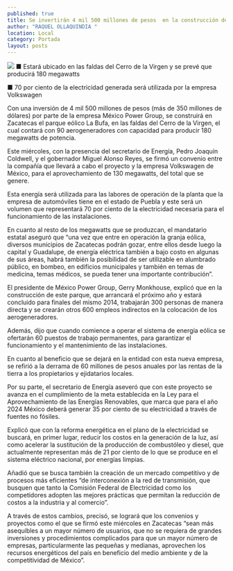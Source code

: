 ```yaml
---
published: true
title: Se invertirán 4 mil 500 millones de pesos  en la construcción del parque eólico La Bufa
author: "RAQUEL OLLAQUINDIA "
location: Local
category: Portada
layout: posts
---
```


![](http://i.imgur.com/3WJ19Wzm.jpg)
■ Estará ubicado en las faldas del Cerro de la Virgen y se prevé que producirá 180 megawatts

■ 70 por ciento de la electricidad generada será utilizada por la empresa Volkswagen

Con una inversión de 4 mil 500 millones de pesos (más de 350 millones de dólares) por parte de la empresa México Power Group, se construirá en Zacatecas el parque eólico La Bufa, en las faldas del Cerro de la Virgen, el cual contará con 90 aerogeneradores con capacidad para producir 180 megawatts de potencia. 

Este miércoles, con la presencia del secretario de Energía, Pedro Joaquín Coldwell, y el gobernador Miguel Alonso Reyes, se firmó un convenio entre la compañía que llevará a cabo el proyecto y la empresa Volkswagen de México, para el aprovechamiento de 130 megawatts, del total que se genere.

Esta energía será utilizada para las labores de operación de la planta que la empresa de automóviles tiene en el estado de Puebla y este será un volumen que representará 70 por ciento de la electricidad necesaria para el funcionamiento de las instalaciones.

En cuanto al resto de los megawatts que se produzcan, el mandatario estatal aseguró que “una vez que entre en operación la granja eólica, diversos municipios de Zacatecas podrán gozar, entre ellos desde luego la capital y Guadalupe, de energía eléctrica también a bajo costo en algunas de sus áreas, habrá también la posibilidad de ser utilizable en alumbrado público, en bombeo, en edificios municipales y también en temas de medicina, temas médicos, se pueda tener una importante contribución”.

El presidente de México Power Group, Gerry Monkhouse, explicó que en la construcción de este parque, que arrancará el próximo año y estará concluido para finales del mismo 2014, trabajarán 300 personas de manera directa y se crearán otros 600 empleos indirectos en la colocación de los aerogeneradores.

Además, dijo que cuando comience a operar el sistema de energía eólica se ofertarán 60 puestos de trabajo permanentes, para garantizar el funcionamiento y el mantenimiento de las instalaciones.

En cuanto al beneficio que se dejará en la entidad con esta nueva empresa, se refirió a la derrama de 60 millones de pesos anuales por las rentas de la tierra a los propietarios y ejidatarios locales. 

Por su parte, el secretario de Energía aseveró que con este proyecto se avanza en el cumplimiento de la meta establecida en la Ley para el Aprovechamiento de las Energías Renovables, que marca que para el año 2024 México deberá generar 35 por ciento de su electricidad a través de fuentes no fósiles.

Explicó que con la reforma energética en el plano de la electricidad se buscará, en primer lugar, reducir los costos en la generación de la luz, así como acelerar la sustitución de la producción de combustóleo y diesel, que actualmente representan más de 21 por ciento de lo que se produce en el sistema eléctrico nacional, por energías limpias.

Añadió que se busca también la creación de un mercado competitivo y de procesos más eficientes “de interconexión a la red de transmisión, que busquen que tanto la Comisión Federal de Electricidad como los competidores adopten las mejores prácticas que permitan la reducción de costos a la industria y al comercio”.

A través de estos cambios, precisó, se logrará que los convenios y proyectos como el que se firmó este miércoles en Zacatecas “sean más asequibles a un mayor número de usuarios, que no se requiera de grandes inversiones y procedimientos complicados para que un mayor número de empresas, particularmente las pequeñas y medianas, aprovechen los recursos energéticos del país en beneficio del medio ambiente y de la competitividad de México”.
